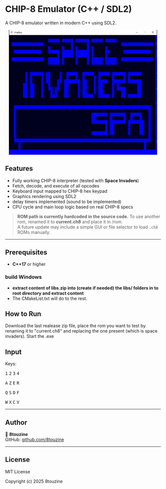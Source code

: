 # CHIP-8 Emulator (C++ / SDL2)

A CHIP-8 emulator written in modern C++ using SDL2.

<p align="center">
  <img src="screenshot.png" width="480" alt="Space Invaders running on the emulator">
</p>

## Features

- Fully working CHIP-8 interpreter (tested with **Space Invaders**)
- Fetch, decode, and execute of all opcodes
- Keyboard input mapped to CHIP-8 hex keypad
- Graphics rendering using SDL2
- delay timers implemented (sound to be implemented)
- CPU cycle and main loop logic based on real CHIP-8 specs

> **ROM path is currently hardcoded in the source code.**
> To use another rom, renamed it to **current.ch8** and place it in /rom.  
> A future update may include a simple GUI or file selector to load `.ch8` ROMs manually.

---

##  Prerequisites

- **C++17** or higher  


### build Windows

- **extract content of libs.zip into (create if needed) the libs/ folders in to root directory and extract content**
-  The CMakeList.txt will do to the rest.


##  How to Run

Download the last realease zip file, place the rom you want to test by renaming it to "current.ch8" and replacing the one present (which is space invaders).
Start the .exe

## Input

Keys:

<kbd>1</kbd> <kbd>2</kbd> <kbd>3</kbd> <kbd>4</kbd>

<kbd>A</kbd> <kbd>Z</kbd> <kbd>E</kbd> <kbd>R</kbd>

<kbd>Q</kbd> <kbd>S</kbd> <kbd>D</kbd> <kbd>F</kbd>

<kbd>W</kbd> <kbd>X</kbd> <kbd>C</kbd> <kbd>V</kbd>


---

## Author

👤 **8touzine**  
GitHub: [github.com/8touzine](https://github.com/8touzine)

---

## License

MIT License

Copyright (c) 2025 8touzine
